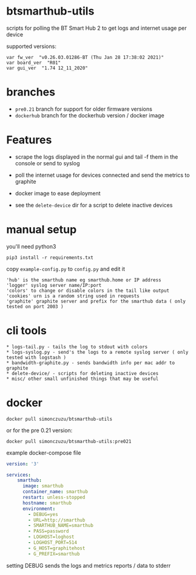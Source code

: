 # btsmarthub-utils

scripts for polling the BT Smart Hub 2 to get logs and internet usage per device

supported versions:

```
var fw_ver  "v0.26.03.01286-BT (Thu Jan 28 17:38:02 2021)"
var board_ver  "R01"
var gui_ver  "1.74 12_11_2020"
```

# branches
* ```pre0.21``` branch for support for older firmware versions 
* ```dockerhub``` branch for the dockerhub version / docker image


# Features

* scrape the logs displayed in the normal gui and tail -f them in the console or send to syslog

* poll the internet usage for devices connected and send the metrics to graphite

* docker image to ease deployment

* see the ```delete-device``` dir for a script to delete inactive devices

# manual setup

you'll need python3 

`pip3 install -r requirements.txt`

copy `example-config.py` to `config.py` and edit it

```
'hub' is the smarthub name eg smarthub.home or IP address
'logger' syslog server name/IP:port
'colors' to change or disable colors in the tail like output
'cookies' urn is a random string used in requests
'graphite' graphite server and prefix for the smarthub data ( only tested on port 2003 ) 
```

# cli tools

```
* logs-tail.py - tails the log to stdout with colors
* logs-syslog.py - send's the logs to a remote syslog server ( only tested with logstash ) 
* bandwidth-graphite.py - sends bandwidth info per mac addr to graphite
* delete-device/ - scripts for deleting inactive devices
* misc/ other small unfinished things that may be useful
```

# docker 

`docker pull simonczuzu/btsmarthub-utils`

or for the pre 0.21 version:

`docker pull simonczuzu/btsmarthub-utils:pre021`

example docker-compose file

```yml
version: '3'

services:
    smarthub:
      image: smarthub
      container_name: smarthub
      restart: unless-stopped
      hostname: smarthub
      environment:
        - DEBUG=yes
        - URL=http://smarthub
        - SMARTHUB_NAME=smarthub
        - PASS=password
        - LOGHOST=loghost
        - LOGHOST_PORT=514
        - G_HOST=graphitehost
        - G_PREFIX=smarthub
```
setting DEBUG sends the logs and metrics reports / data to stderr

